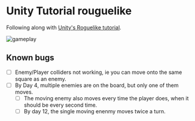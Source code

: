 # Unity Tutorial rouguelike

Following along with [Unity's Roguelike tutorial](https://unity3d.com/learn/tutorials/projects/2d-roguelike-tutorial).

![gameplay](/gameplay.gif)

## Known bugs

- [ ] Enemy/Player colliders not working, ie you can move onto the same square as an enemy.
- [ ] By Day 4, multiple enemies are on the board, but only one of them moves.
  - [ ] The moving enemy also moves every time the player does, when it should be every second time.
  - [ ] By day 12, the single moving enenmy moves twice a turn.
